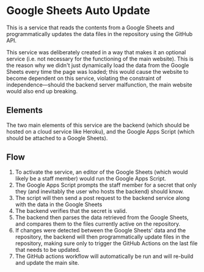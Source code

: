 # Google Sheets Auto Update

This is a service that reads the contents from a Google Sheets and programmatically updates the data files in the repository using the GitHub API.

This service was deliberately created in a way that makes it an optional service (i.e. not necessary for the functioning of the main website). This is the reason why we didn't just dynamically load the data from the Google Sheets every time the page was loaded; this would cause the website to become dependent on this service, violating the constraint of independence—should the backend server malfunction, the main website would also end up breaking.

## Elements

The two main elements of this service are the backend (which should be hosted on a cloud service like Heroku), and the Google Apps Script (which should be attached to a Google Sheets).

## Flow

1. To activate the service, an editor of the Google Sheets (which would likely be a staff member) would run the Google Apps Script.
2. The Google Apps Script prompts the staff member for a secret that only they (and inevitably the user who hosts the backend) should know.
3. The script will then send a post request to the backend service along with the data in the Google Sheets
4. The backend verifies that the secret is valid.
5. The backend then parses the data retrieved from the Google Sheets, and compares them to the files currently active on the repository.
6. If changes were detected between the Google Sheets' data and the repository, the backend will then programmatically update files in the repository, making sure only to trigger the GitHub Actions on the last file that needs to be updated.
7. The GitHub actions workflow will automatically be run and will re-build and update the main site.
